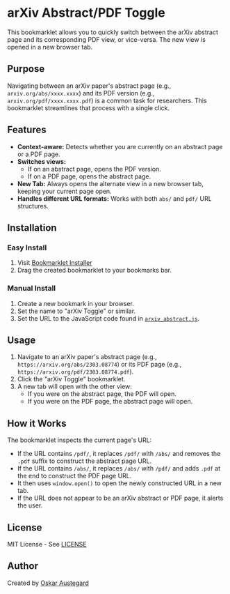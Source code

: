 # arXiv Abstract/PDF Toggle

This bookmarklet allows you to quickly switch between the arXiv abstract page and its corresponding PDF view, or vice-versa. The new view is opened in a new browser tab.

## Purpose

Navigating between an arXiv paper's abstract page (e.g., `arxiv.org/abs/xxxx.xxxx`) and its PDF version (e.g., `arxiv.org/pdf/xxxx.xxxx.pdf`) is a common task for researchers. This bookmarklet streamlines that process with a single click.

## Features

-   **Context-aware:** Detects whether you are currently on an abstract page or a PDF page.
-   **Switches views:**
    -   If on an abstract page, opens the PDF version.
    -   If on a PDF page, opens the abstract page.
-   **New Tab:** Always opens the alternate view in a new browser tab, keeping your current page open.
-   **Handles different URL formats:** Works with both `abs/` and `pdf/` URL structures.

## Installation

### Easy Install
1. Visit [Bookmarklet Installer](https://austegard.com/web-utilities/bookmarklet-installer.html?bookmarklet=arxiv_abstract.js)
2. Drag the created bookmarklet to your bookmarks bar.

### Manual Install
1. Create a new bookmark in your browser.
2. Set the name to "arXiv Toggle" or similar.
3. Set the URL to the JavaScript code found in [`arxiv_abstract.js`](https://github.com/oaustegard/bookmarklets/blob/main/arxiv_abstract.js).

## Usage

1.  Navigate to an arXiv paper's abstract page (e.g., `https://arxiv.org/abs/2303.08774`) or its PDF page (e.g., `https://arxiv.org/pdf/2303.08774.pdf`).
2.  Click the "arXiv Toggle" bookmarklet.
3.  A new tab will open with the other view:
    *   If you were on the abstract page, the PDF will open.
    *   If you were on the PDF page, the abstract page will open.

## How it Works

The bookmarklet inspects the current page's URL:
- If the URL contains `/pdf/`, it replaces `/pdf/` with `/abs/` and removes the `.pdf` suffix to construct the abstract page URL.
- If the URL contains `/abs/`, it replaces `/abs/` with `/pdf/` and adds `.pdf` at the end to construct the PDF page URL.
- It then uses `window.open()` to open the newly constructed URL in a new tab.
- If the URL does not appear to be an arXiv abstract or PDF page, it alerts the user.

## License

MIT License - See [LICENSE](https://github.com/oaustegard/bookmarklets/blob/main/LICENSE)

## Author

Created by [Oskar Austegard](https://austegard.com)
